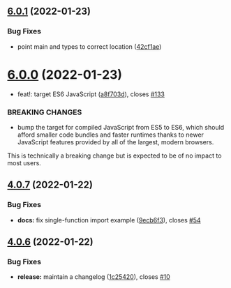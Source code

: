 ## [6.0.1](https://github.com/strong-roots-capital/od/compare/v6.0.0...v6.0.1) (2022-01-23)


### Bug Fixes

* point main and types to correct location ([42cf1ae](https://github.com/strong-roots-capital/od/commit/42cf1aeeef6a6727b2891017265e4985b542b3a1))

# [6.0.0](https://github.com/strong-roots-capital/od/compare/v5.0.0...v6.0.0) (2022-01-23)


* feat!: target ES6 JavaScript ([a8f703d](https://github.com/strong-roots-capital/od/commit/a8f703d83cff13e15a44c8392e2c724aea935151)), closes [#133](https://github.com/strong-roots-capital/od/issues/133)


### BREAKING CHANGES

* bump the target for compiled JavaScript from
ES5 to ES6, which should afford smaller code bundles and faster
runtimes thanks to newer JavaScript features provided by all
of the largest, modern browsers.

This is technically a breaking change but is expected to be of no
impact to most users.

## [4.0.7](https://github.com/strong-roots-capital/od/compare/v4.0.6...v4.0.7) (2022-01-22)


### Bug Fixes

* **docs:** fix single-function import example ([9ecb6f3](https://github.com/strong-roots-capital/od/commit/9ecb6f37480212979475c560cb1cb5248ab1cea6)), closes [#54](https://github.com/strong-roots-capital/od/issues/54)

## [4.0.6](https://github.com/strong-roots-capital/od/compare/v4.0.5...v4.0.6) (2022-01-22)


### Bug Fixes

* **release:** maintain a changelog ([1c25420](https://github.com/strong-roots-capital/od/commit/1c25420d5df56bae90c0a154b4b19f515055ed77)), closes [#10](https://github.com/strong-roots-capital/od/issues/10)
